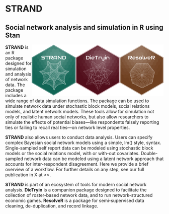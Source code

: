 STRAND
========
 Social network analysis and simulation in R using Stan 
 ------

<img align="right" src="https://github.com/ctross/STRAND/blob/main/logo3.png" alt="logo" width="140"> 
<img align="right" src="https://github.com/ctross/STRAND/blob/main/logo2.png" alt="logo" width="140">
<img align="right" src="https://github.com/ctross/STRAND/blob/main/logo.png" alt="logo" width="140">

 **STRAND** is an R package designed for simulation and analysis of network data. The package includes a wide range of data simulation functions. The package can be used to simulate network data under stochastic block models, social relations models, and latent network models. These tools allow for simulation not only of realistic human social networks, but also allow researchers to simulate the effects of potential biases—like respondents falsely reporting ties or failing to recall real ties—on network level properties. 

**STRAND** also allows users to conduct data analysis. Users can specify complex Bayesian social network models using a simple, lm() style, syntax. Single-sampled self report data can be modeled using stochastic block models or the social relations model, with or with-out covariates. Double-sampled network data can be modeled using a latent network approach that accounts for inter-respondent disagreement. Here we provide a brief overview of a workflow. For further details on any step, see our full publication in X at <>.
  
  **STRAND** is part of an ecosystem of tools for modern social network analysis. **DieTryin** is a companion package designed to facilitate the collection of roster-based network data, and to run network-structured economic games. **ResolveR** is a package for semi-supervised data cleaning, de-duplication, and record linkage.


